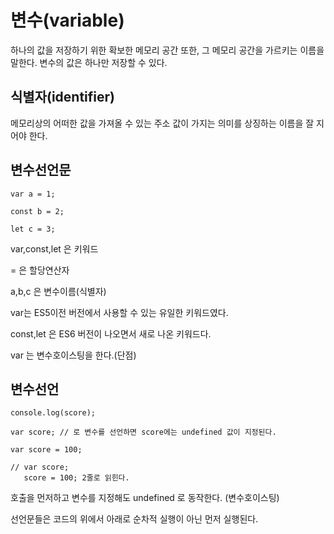 # 변수(variable)

하나의 값을 저장하기 위한 확보한 메모리 공간 또한, 그 메모리 공간을 가르키는 이름을 말한다.
변수의 값은 하나만 저장할 수 있다.

## 식별자(identifier)

메모리상의 어떠한 값을 가져올 수 있는 주소
값이 가지는 의미를 상징하는 이름을 잘 지어야 한다.

## 변수선언문

```
var a = 1;

const b = 2;

let c = 3;
```

var,const,let 은 키워드

= 은 할당연산자

a,b,c 은 변수이름(식별자) 

var는 ES5이전 버전에서 사용할 수 있는 유일한 키워드였다.

const,let 은 ES6 버전이 나오면서 새로 나온 키워드다.

var 는 변수호이스팅을 한다.(단점)

## 변수선언

```
console.log(score);

var score; // 로 변수를 선언하면 score에는 undefined 값이 지정된다.

var score = 100; 

// var score;
   score = 100; 2줄로 읽힌다.
```

호출을 먼저하고 변수를 지정해도 undefined 로 동작한다. (변수호이스팅)

선언문들은 코드의 위에서 아래로 순차적 실행이 아닌 먼저 실행된다.
